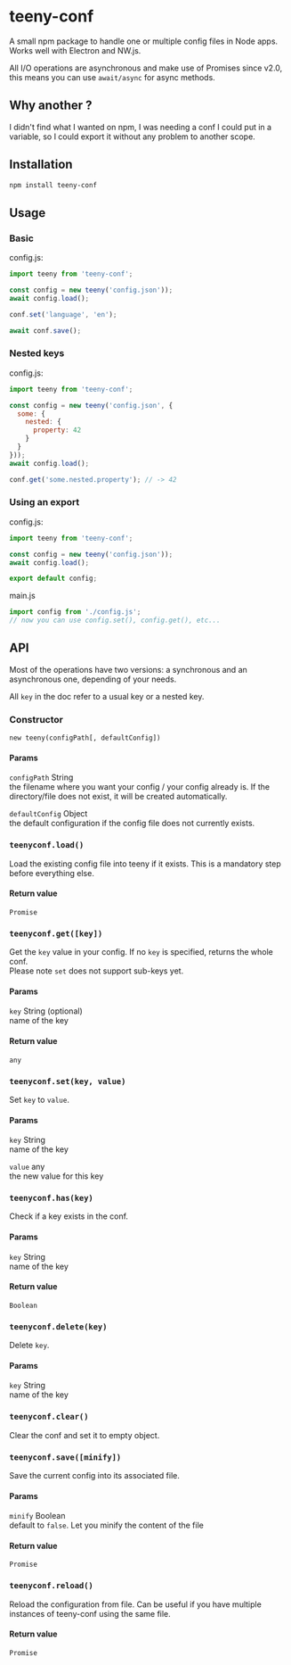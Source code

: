 # teeny-conf

A small npm package to handle one or multiple config files in Node apps. Works well with Electron and NW.js.

All I/O operations are asynchronous and make use of Promises since v2.0, this means you can use `await/async` for async methods.

## Why another ?

I didn't find what I wanted on npm, I was needing a conf I could put in a variable, so I could export it without any problem to another scope.

## Installation

``` bash
npm install teeny-conf
```

## Usage

### Basic

config.js:
``` javascript
import teeny from 'teeny-conf';

const config = new teeny('config.json'));
await config.load();

conf.set('language', 'en');

await conf.save();
```
### Nested keys

config.js:
``` javascript
import teeny from 'teeny-conf';

const config = new teeny('config.json', {
  some: {
    nested: {
      property: 42
    }
  }
}));
await config.load();

conf.get('some.nested.property'); // -> 42
```

### Using an export

config.js:
``` javascript
import teeny from 'teeny-conf';

const config = new teeny('config.json'));
await config.load();

export default config;
```

main.js
``` javascript
import config from './config.js';
// now you can use config.set(), config.get(), etc...
```


## API

Most of the operations have two versions: a synchronous and an asynchronous one, depending of your needs.

All `key` in the doc refer to a usual key or a nested key.


### Constructor

`new teeny(configPath[, defaultConfig])`

#### Params

`configPath` String<br />
the filename where you want your config / your config already is. If the directory/file does not exist, it will be created automatically.

`defaultConfig` Object<br />
the default configuration if the config file does not currently exists.


### `teenyconf.load()`

Load the existing config file into teeny if it exists. This is a mandatory step before everything else.

#### Return value

`Promise`


### `teenyconf.get([key])`

Get the `key` value in your config. If no `key` is specified, returns the whole conf.<br />
Please note `set` does not support sub-keys yet.

#### Params

`key` String (optional)<br/>
name of the key

#### Return value

`any`


### `teenyconf.set(key, value)`

Set `key` to `value`.

#### Params

`key` String<br />
name of the key

`value` any<br />
the new value for this key


### `teenyconf.has(key)`

Check if a key exists in the conf.

#### Params

`key` String<br />
name of the key

#### Return value

`Boolean`


### `teenyconf.delete(key)`

Delete `key`.

#### Params

`key` String<br />
name of the key


### `teenyconf.clear()`

Clear the conf and set it to empty object.


### `teenyconf.save([minify])`

Save the current config into its associated file.

#### Params

`minify` Boolean<br />
default to `false`. Let you minify the content of the file

#### Return value

`Promise`


### `teenyconf.reload()`

Reload the configuration from file. Can be useful if you have multiple instances of teeny-conf using the same file.

#### Return value

`Promise`

